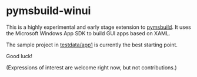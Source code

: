 # pymsbuild-winui

This is a highly experimental and early stage extension to
[pymsbuild](https://pypi.org/project/pymsbuild). It uses the Microsoft
Windows App SDK to build GUI apps based on XAML.

The sample project in [testdata/app1](https://github.com/zooba/pymsbuild-winui/tree/master/tests/testdata/app1)
is currently the best starting point.

Good luck!

(Expressions of interest are welcome right now, but not contributions.)
